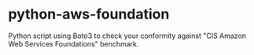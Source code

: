 # python-aws-foundation
Python script using Boto3 to check your conformity against "CIS Amazon Web Services Foundations" benchmark.
